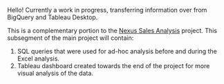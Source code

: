 Hello! Currently a work in progress, transferring information over from BigQuery and Tableau Desktop.

This is a complementary portion to the [Nexus Sales Analysis](https://github.com/aduong58/portfolio_projects/tree/main/Nexus-Sales-Analysis) project. This subsegment of the main project will contain:
1. SQL queries that were used for ad-hoc analysis before and during the Excel analysis.
2. Tableau dashboard created towards the end of the project for more visual analysis of the data.
